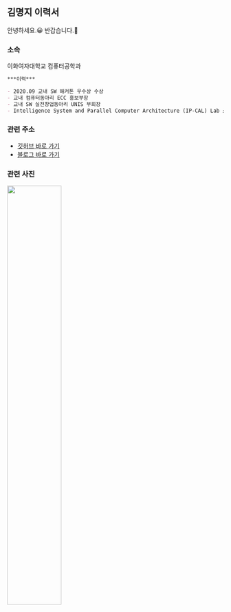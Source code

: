 ## 김명지 이력서

안녕하세요.:grinning: 반갑습니다.:hugs:

### 소속

이화여자대학교 컴퓨터공학과

```markdown
***이력***

- 2020.09 교내 SW 해커톤 우수상 수상
- 교내 컴퓨터동아리 ECC 홍보부장
- 교내 SW 실전창업동아리 UNIS 부회장
- Intelligence System and Parallel Computer Architecture (IP-CAL) Lab 소속 인턴

```

### 관련 주소

- [깃허브 바로 가기](https://github.com/Gom3rye)
- [블로그 바로 가기](https://gom3rye.tistory.com/)

### 관련 사진

<img src="https://user-images.githubusercontent.com/88931238/132168803-7035bafd-d26b-46c4-a37d-8def229e3689.jpg" width="50%">
